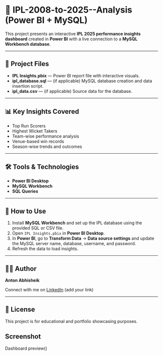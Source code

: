 # 🏏 IPL-2008-to-2025--Analysis (Power BI + MySQL)

This project presents an interactive **IPL 2025 performance insights dashboard** created in **Power BI** with a live connection to a **MySQL Workbench database**.

---

## 📂 Project Files

- **IPL Insights.pbix** — Power BI report file with interactive visuals.
- **ipl_database.sql** — (if applicable) MySQL database creation and data insertion script.
- **ipl_data.csv** — (if applicable) Source data for the database.

---

## 📊 Key Insights Covered

- Top Run Scorers
- Highest Wicket Takers
- Team-wise performance analysis
- Venue-based win records
- Season-wise trends and outcomes

---

## 🛠️ Tools & Technologies

- **Power BI Desktop**
- **MySQL Workbench**
- **SQL Queries**

---

## 📌 How to Use

1. Install **MySQL Workbench** and set up the IPL database using the provided SQL or CSV file.
2. Open `IPL Insights.pbix` in **Power BI Desktop**.
3. In **Power BI**, go to **Transform Data** → **Data source settings** and update the MySQL server name, database, username, and password.
4. Refresh the data to load insights.

---

## 👨‍💻 Author

**Anton Abhisheik**

Connect with me on [LinkedIn](https://www.linkedin.com) (add your link)

---

## 📎 License

This project is for educational and portfolio showcasing purposes.

## Screenshot

Dashboard preview()
